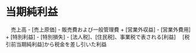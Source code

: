 # 当期純利益
　売上高 - [売上原価] - 販売費および一般管理費 + [営業外収益] - [営業外費用] + [特別利益] - [特別損失] - [法人税]、[住民税]、事業税で表される[利益]
　[税引前当期純利益]から税金を差し引いた利益
